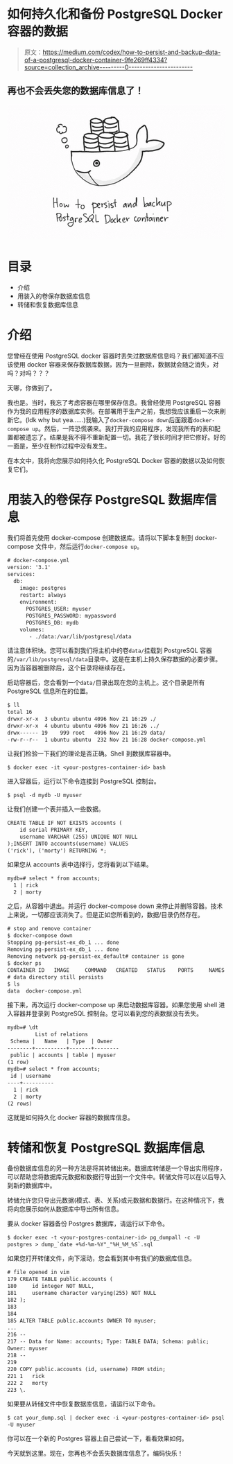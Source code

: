 # 如何持久化和备份 PostgreSQL Docker 容器的数据

> 原文：<https://medium.com/codex/how-to-persist-and-backup-data-of-a-postgresql-docker-container-9fe269ff4334?source=collection_archive---------0----------------------->

## 再也不会丢失您的数据库信息了！

![](img/1f2acb935ac7b9c328ae9f2a7851ee72.png)

# 目录

*   介绍
*   用装入的卷保存数据库信息
*   转储和恢复数据库信息

# 介绍

您曾经在使用 PostgreSQL docker 容器时丢失过数据库信息吗？我们都知道不应该使用 docker 容器来保存数据库数据，因为一旦删除，数据就会随之消失，对吗？对吗？？？

天哪，你做到了。

我也是。当时，我忘了考虑容器在哪里保存信息。我曾经使用 PostgreSQL 容器作为我的应用程序的数据库实例。在部署用于生产之前，我想我应该重启一次来刷新它。(Idk why but yea……)我输入了`docker-compose down`后面跟着`docker-compose up`。然后，一阵恐慌袭来。我打开我的应用程序，发现我所有的表和配置都被遗忘了。结果是我不得不重新配置一切。我花了很长时间才把它修好。好的一面是，至少在制作过程中没有发生。

在本文中，我将向您展示如何持久化 PostgreSQL Docker 容器的数据以及如何恢复它们。

# 用装入的卷保存 PostgreSQL 数据库信息

我们将首先使用 docker-compose 创建数据库。请将以下脚本复制到 docker-compose 文件中，然后运行`docker-compose up`。

```
# docker-compose.yml
version: '3.1'
services:
  db:
    image: postgres
    restart: always
    environment:
      POSTGRES_USER: myuser
      POSTGRES_PASSWORD: mypassword
      POSTGRES_DB: mydb
    volumes:
       - ./data:/var/lib/postgresql/data
```

请注意体积块。您可以看到我们将主机中的卷`data/`挂载到 PostgreSQL 容器的`/var/lib/postgresql/data`目录中。这是在主机上持久保存数据的必要步骤。因为当容器被删除后，这个目录将继续存在。

启动容器后，您会看到一个`data/`目录出现在您的主机上。这个目录是所有 PostgreSQL 信息所在的位置。

```
$ ll
total 16
drwxr-xr-x  3 ubuntu ubuntu 4096 Nov 21 16:29 ./
drwxr-xr-x  4 ubuntu ubuntu 4096 Nov 21 16:26 ../
drwx------ 19    999 root   4096 Nov 21 16:29 data/     
-rw-r--r--  1 ubuntu ubuntu  232 Nov 21 16:28 docker-compose.yml
```

让我们检验一下我们的理论是否正确。Shell 到数据库容器中。

```
$ docker exec -it <your-postgres-container-id> bash
```

进入容器后，运行以下命令连接到 PostgreSQL 控制台。

```
$ psql -d mydb -U myuser
```

让我们创建一个表并插入一些数据。

```
CREATE TABLE IF NOT EXISTS accounts (
    id serial PRIMARY KEY,
    username VARCHAR (255) UNIQUE NOT NULL
);INSERT INTO accounts(username) VALUES 
('rick'), ('morty') RETURNING *;
```

如果您从 accounts 表中选择行，您将看到以下结果。

```
mydb=# select * from accounts;
  1 | rick
  2 | morty
```

之后，从容器中退出。并运行 docker-compose down 来停止并删除容器。技术上来说，一切都应该消失了。但是正如您所看到的，数据/目录仍然存在。

```
# stop and remove container
$ docker-compose down
Stopping pg-persist-ex_db_1 ... done
Removing pg-persist-ex_db_1 ... done
Removing network pg-persist-ex_default# container is gone
$ docker ps
CONTAINER ID   IMAGE     COMMAND   CREATED   STATUS    PORTS     NAMES
# data directory still persists
$ ls
data  docker-compose.yml
```

接下来，再次运行 docker-compose up 来启动数据库容器。如果您使用 shell 进入容器并登录到 PostgreSQL 控制台。您可以看到您的表数据没有丢失。

```
mydb=# \dt
         List of relations
 Schema |   Name   | Type  | Owner
--------+----------+-------+--------
 public | accounts | table | myuser
(1 row)
mydb=# select * from accounts;
 id | username
----+----------
  1 | rick
  2 | morty
(2 rows)
```

这就是如何持久化 docker 容器的数据库信息。

# **转储和恢复 PostgreSQL 数据库信息**

备份数据库信息的另一种方法是将其转储出来。数据库转储是一个导出实用程序，可以帮助您将数据库元数据和数据行导出到一个文件中。转储文件可以在以后导入到新的数据库中。

转储允许您只导出元数据(模式、表、关系)或元数据和数据行。在这种情况下，我将向您展示如何从数据库中导出所有信息。

要从 docker 容器备份 Postgres 数据库，请运行以下命令。

```
$ docker exec -t <your-postgres-container-id> pg_dumpall -c -U postgres > dump_`date +%d-%m-%Y"_"%H_%M_%S`.sql
```

如果您打开转储文件，向下滚动，您会看到其中有我们的数据库信息。

```
# file opened in vim
179 CREATE TABLE public.accounts (
180     id integer NOT NULL,
181     username character varying(255) NOT NULL
182 );
183
184
185 ALTER TABLE public.accounts OWNER TO myuser;
...
216 --
217 -- Data for Name: accounts; Type: TABLE DATA; Schema: public; Owner: myuser
218 --
219
220 COPY public.accounts (id, username) FROM stdin;
221 1   rick
222 2   morty
223 \.
```

如果要从转储文件中恢复数据库信息，请运行以下命令。

```
$ cat your_dump.sql | docker exec -i <your-postgres-container-id> psql -U myuser
```

你可以在一个新的 Postgres 容器上自己尝试一下，看看效果如何。

今天就到这里。现在，您再也不会丢失数据库信息了。编码快乐！